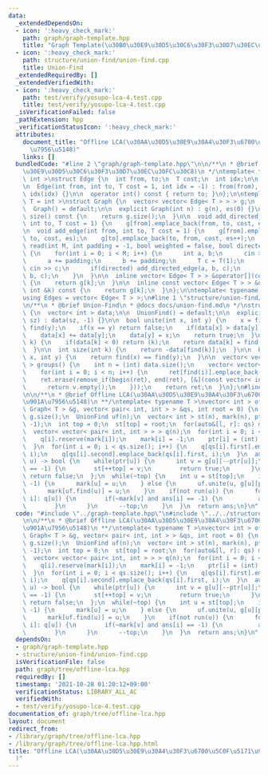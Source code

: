 ```yaml
---
data:
  _extendedDependsOn:
  - icon: ':heavy_check_mark:'
    path: graph/graph-template.hpp
    title: "Graph Template(\u30B0\u30E9\u30D5\u30C6\u30F3\u30D7\u30EC\u30FC\u30C8)"
  - icon: ':heavy_check_mark:'
    path: structure/union-find/union-find.cpp
    title: Union-Find
  _extendedRequiredBy: []
  _extendedVerifiedWith:
  - icon: ':heavy_check_mark:'
    path: test/verify/yosupo-lca-4.test.cpp
    title: test/verify/yosupo-lca-4.test.cpp
  _isVerificationFailed: false
  _pathExtension: hpp
  _verificationStatusIcon: ':heavy_check_mark:'
  attributes:
    document_title: "Offline LCA(\u30AA\u30D5\u30E9\u30A4\u30F3\u6700\u5C0F\u5171\u901A\
      \u7956\u5148)"
    links: []
  bundledCode: "#line 2 \"graph/graph-template.hpp\"\n\n/**\n * @brief Graph Template(\u30B0\
    \u30E9\u30D5\u30C6\u30F3\u30D7\u30EC\u30FC\u30C8)\n */\ntemplate< typename T =\
    \ int >\nstruct Edge {\n  int from, to;\n  T cost;\n  int idx;\n\n  Edge() = default;\n\
    \n  Edge(int from, int to, T cost = 1, int idx = -1) : from(from), to(to), cost(cost),\
    \ idx(idx) {}\n\n  operator int() const { return to; }\n};\n\ntemplate< typename\
    \ T = int >\nstruct Graph {\n  vector< vector< Edge< T > > > g;\n  int es;\n\n\
    \  Graph() = default;\n\n  explicit Graph(int n) : g(n), es(0) {}\n\n  size_t\
    \ size() const {\n    return g.size();\n  }\n\n  void add_directed_edge(int from,\
    \ int to, T cost = 1) {\n    g[from].emplace_back(from, to, cost, es++);\n  }\n\
    \n  void add_edge(int from, int to, T cost = 1) {\n    g[from].emplace_back(from,\
    \ to, cost, es);\n    g[to].emplace_back(to, from, cost, es++);\n  }\n\n  void\
    \ read(int M, int padding = -1, bool weighted = false, bool directed = false)\
    \ {\n    for(int i = 0; i < M; i++) {\n      int a, b;\n      cin >> a >> b;\n\
    \      a += padding;\n      b += padding;\n      T c = T(1);\n      if(weighted)\
    \ cin >> c;\n      if(directed) add_directed_edge(a, b, c);\n      else add_edge(a,\
    \ b, c);\n    }\n  }\n\n  inline vector< Edge< T > > &operator[](const int &k)\
    \ {\n    return g[k];\n  }\n\n  inline const vector< Edge< T > > &operator[](const\
    \ int &k) const {\n    return g[k];\n  }\n};\n\ntemplate< typename T = int >\n\
    using Edges = vector< Edge< T > >;\n#line 1 \"structure/union-find/union-find.cpp\"\
    \n/**\n * @brief Union-Find\n * @docs docs/union-find.md\n */\nstruct UnionFind\
    \ {\n  vector< int > data;\n\n  UnionFind() = default;\n\n  explicit UnionFind(size_t\
    \ sz) : data(sz, -1) {}\n\n  bool unite(int x, int y) {\n    x = find(x), y =\
    \ find(y);\n    if(x == y) return false;\n    if(data[x] > data[y]) swap(x, y);\n\
    \    data[x] += data[y];\n    data[y] = x;\n    return true;\n  }\n\n  int find(int\
    \ k) {\n    if(data[k] < 0) return (k);\n    return data[k] = find(data[k]);\n\
    \  }\n\n  int size(int k) {\n    return -data[find(k)];\n  }\n\n  bool same(int\
    \ x, int y) {\n    return find(x) == find(y);\n  }\n\n  vector< vector< int >\
    \ > groups() {\n    int n = (int) data.size();\n    vector< vector< int > > ret(n);\n\
    \    for(int i = 0; i < n; i++) {\n      ret[find(i)].emplace_back(i);\n    }\n\
    \    ret.erase(remove_if(begin(ret), end(ret), [&](const vector< int > &v) {\n\
    \      return v.empty();\n    }));\n    return ret;\n  }\n};\n#line 3 \"graph/tree/offline-lca.hpp\"\
    \n\n/**\n * @brief Offline LCA(\u30AA\u30D5\u30E9\u30A4\u30F3\u6700\u5C0F\u5171\
    \u901A\u7956\u5148)\n **/\ntemplate< typename T >\nvector< int > offline_lca(const\
    \ Graph< T > &g, vector< pair< int, int > > &qs, int root = 0) {\n  int n = (int)\
    \ g.size();\n  UnionFind uf(n);\n  vector< int > st(n), mark(n), ptr(n), ans(qs.size(),\
    \ -1);\n  int top = 0;\n  st[top] = root;\n  for(auto&[l, r]: qs) mark[l]++, mark[r]++;\n\
    \  vector< vector< pair< int, int > > > q(n);\n  for(int i = 0; i < n; i++) {\n\
    \    q[i].reserve(mark[i]);\n    mark[i] = -1;\n    ptr[i] = (int) g[i].size();\n\
    \  }\n  for(int i = 0; i < qs.size(); i++) {\n    q[qs[i].first].emplace_back(qs[i].second,\
    \ i);\n    q[qs[i].second].emplace_back(qs[i].first, i);\n  }\n  auto run = [&](int\
    \ u) -> bool {\n    while(ptr[u]) {\n      int v = g[u][--ptr[u]];\n      if(mark[v]\
    \ == -1) {\n        st[++top] = v;\n        return true;\n      }\n    }\n   \
    \ return false;\n  };\n  while(~top) {\n    int u = st[top];\n    if(mark[u] ==\
    \ -1) {\n      mark[u] = u;\n    } else {\n      uf.unite(u, g[u][ptr[u]]);\n\
    \      mark[uf.find(u)] = u;\n    }\n    if(not run(u)) {\n      for(auto&[v,\
    \ i]: q[u]) {\n        if(~mark[v] and ans[i] == -1) {\n          ans[i] = mark[uf.find(v)];\n\
    \        }\n      }\n      --top;\n    }\n  }\n  return ans;\n}\n"
  code: "#include \"../graph-template.hpp\"\n#include \"../../structure/union-find/union-find.cpp\"\
    \n\n/**\n * @brief Offline LCA(\u30AA\u30D5\u30E9\u30A4\u30F3\u6700\u5C0F\u5171\
    \u901A\u7956\u5148)\n **/\ntemplate< typename T >\nvector< int > offline_lca(const\
    \ Graph< T > &g, vector< pair< int, int > > &qs, int root = 0) {\n  int n = (int)\
    \ g.size();\n  UnionFind uf(n);\n  vector< int > st(n), mark(n), ptr(n), ans(qs.size(),\
    \ -1);\n  int top = 0;\n  st[top] = root;\n  for(auto&[l, r]: qs) mark[l]++, mark[r]++;\n\
    \  vector< vector< pair< int, int > > > q(n);\n  for(int i = 0; i < n; i++) {\n\
    \    q[i].reserve(mark[i]);\n    mark[i] = -1;\n    ptr[i] = (int) g[i].size();\n\
    \  }\n  for(int i = 0; i < qs.size(); i++) {\n    q[qs[i].first].emplace_back(qs[i].second,\
    \ i);\n    q[qs[i].second].emplace_back(qs[i].first, i);\n  }\n  auto run = [&](int\
    \ u) -> bool {\n    while(ptr[u]) {\n      int v = g[u][--ptr[u]];\n      if(mark[v]\
    \ == -1) {\n        st[++top] = v;\n        return true;\n      }\n    }\n   \
    \ return false;\n  };\n  while(~top) {\n    int u = st[top];\n    if(mark[u] ==\
    \ -1) {\n      mark[u] = u;\n    } else {\n      uf.unite(u, g[u][ptr[u]]);\n\
    \      mark[uf.find(u)] = u;\n    }\n    if(not run(u)) {\n      for(auto&[v,\
    \ i]: q[u]) {\n        if(~mark[v] and ans[i] == -1) {\n          ans[i] = mark[uf.find(v)];\n\
    \        }\n      }\n      --top;\n    }\n  }\n  return ans;\n}\n"
  dependsOn:
  - graph/graph-template.hpp
  - structure/union-find/union-find.cpp
  isVerificationFile: false
  path: graph/tree/offline-lca.hpp
  requiredBy: []
  timestamp: '2021-10-28 01:20:12+09:00'
  verificationStatus: LIBRARY_ALL_AC
  verifiedWith:
  - test/verify/yosupo-lca-4.test.cpp
documentation_of: graph/tree/offline-lca.hpp
layout: document
redirect_from:
- /library/graph/tree/offline-lca.hpp
- /library/graph/tree/offline-lca.hpp.html
title: "Offline LCA(\u30AA\u30D5\u30E9\u30A4\u30F3\u6700\u5C0F\u5171\u901A\u7956\u5148\
  )"
---
```

